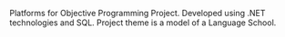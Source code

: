 Platforms for Objective Programming Project.
Developed using .NET technologies and SQL.
Project theme is a model of a Language School.